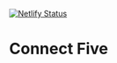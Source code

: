 [![Netlify Status](https://api.netlify.com/api/v1/badges/66ceeabc-6e74-4384-adb4-a6a165c26f25/deploy-status)](https://app.netlify.com/sites/angry-johnson-74ca65/deploys)

# Connect Five
